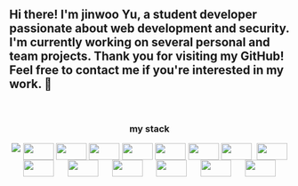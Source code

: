 
<h2>Hi there! I'm jinwoo Yu, a student developer passionate about web development and security. I'm currently working on several personal and team projects. Thank you for visiting my GitHub! Feel free to contact me if you're interested in my work. 👋</h2>

<!--
**Lay182/Lay182** is a ✨ _special_ ✨ repository because its `README.md` (this file) appears on your GitHub profile.

Here are some ideas to get you started:
https://img.shields.io/badge/Windows-0078D6?style=for-the-badge&logo=windows&logoColor=white
https://img.shields.io/badge/Linux-FCC624?style=for-the-badge&logo=linux&logoColor=black

-🔭 I’m currently working on ...
- 🌱 I’m currently learning ...
- 👯 I’m looking to collaborate on ...
- 🤔 I’m looking for help with ...
- 💬 Ask me about ...
- 📫 How to reach me: ...
- 😄 Pronouns: ...
- ⚡ Fun fact: ...
-->

<div align="left">

<br>
<h3 align="center"">my stack</h3>
<div align="center" style="display: flex; flex-wrap: wrap; justify-content: space-evenly; ">  <img src="https://img.shields.io/badge/c-A8B9CC?style=flat-square&logo=c&logoColor=white">
  <img src="https://img.shields.io/badge/Java-007396?style=flat-square&logo=Java&logoColor=white" height="30" width="55">
  <img src="https://img.shields.io/badge/html5-E34F26?style=flat-square&logo=html5&logoColor=white" height="30" width="55">
  <img src="https://img.shields.io/badge/css-1572B6?style=flat-square&logo=css3&logoColor=white"height="30" width="55">
  <img src="https://img.shields.io/badge/javascript-F7DF1E?style=flat-square&logo=javascript&logoColor=black"height="30" width="55">
  <img src="https://img.shields.io/badge/bootstrap-7952B3?style=flat-square&logo=bootstrap&logoColor=white"height="30" width="55">
  <img src="https://img.shields.io/badge/EJS-52B0E7?style=flat-square&label=EJS"height="30" width="55">
  <img src="https://img.shields.io/badge/MongoDB-47A248?style=flat-square&logo=mongodb&logoColor=#47A248"height="30" width="55">
    <br/>
  <img src="https://img.shields.io/badge/Node.js-339933?style=flat-square&logo=nodejs&logoColor=white"height="30" width="55">
  <img src="https://img.shields.io/badge/express-000000?style=flat-square&logo=express&logoColor=white"height="30" width="55">
  <img src="https://img.shields.io/badge/mongoose-880000?style=flat-square&logo=mongoose&logoColor=white"height="30" width="55">
  <img src="https://img.shields.io/badge/bulma-00D1B2?style=flat-square&logo=bulma&logoColor=white"height="30" width="55">
  <img src="https://img.shields.io/badge/npm-CB3837?style=flat-square&logo=npm&logoColor=white"height="30"width="55">
  <img src="https://img.shields.io/badge/react-7BB4E3?style=flat-square&logo=react&logoColor=white"height="30" width="55">
  <img src="https://img.shields.io/badge/ubuntu-orange?style=flat-square&logo=ubuntu&logoColor=white"height="30"width="55">



</div>
